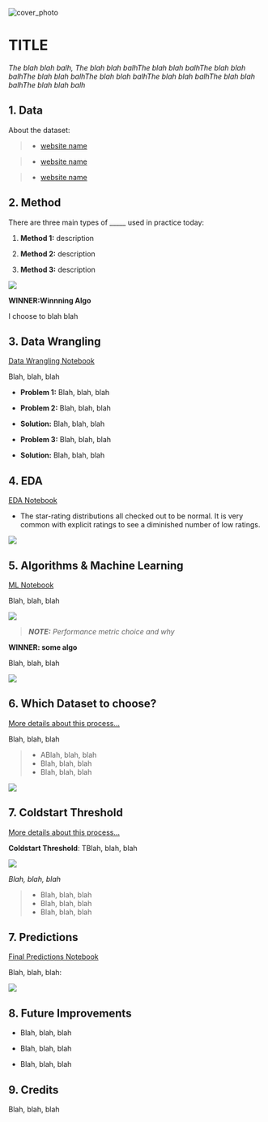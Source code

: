 ![cover_photo](./6_README_files/cover_photo.png)
# TITLE

*The blah blah balh, The blah blah balhThe blah blah balhThe blah blah balhThe blah blah balhThe blah blah balhThe blah blah balhThe blah blah balhThe blah blah balh*

## 1. Data

About the dataset:

> * [website name](https://www.google.com/)

> * [website name](https://www.google.com/)

> * [website name](https://www.google.com/)

## 2. Method

There are three main types of _____ used in practice today:

1. **Method 1:** description

2. **Method 2:** description

3. **Method 3:** description

![](./6_README_files/matrix_example.png)


**WINNER:Winnning Algo** 


I choose to blah blah

## 3. Data Wrangling 

[Data Wrangling  Notebook](https://drive.google.com/)

Blah, blah, blah

* **Problem 1:** Blah, blah, blah

* **Problem 2:** Blah, blah, blah
* **Solution:** Blah, blah, blah 

* **Problem 3:** Blah, blah, blah
* **Solution:** Blah, blah, blah

## 4. EDA

[EDA Notebook](https://colab.research.google.com/)

* The star-rating distributions all checked out to be normal. It is very common with explicit ratings to see a diminished number of low ratings.

![](./6_README_files/star_counts.png)

## 5. Algorithms & Machine Learning

[ML Notebook](https://colab.research.google.com)

Blah, blah, blah

![](./6_README_files/algo.png)

>***NOTE:** Performance metric choice and why*

**WINNER: some algo**

Blah, blah, blah

![](./6_README_files/forumla.png)

## 6. Which Dataset to choose?

[More details about this process...](https://colab.research.google.com)

Blah, blah, blah

>* ABlah, blah, blah
>* Blah, blah, blah
>* Blah, blah, blah

![](./6_README_files/accuracy.png)

## 7. Coldstart Threshold
[More details about this process...](https://colab.research.google.com)

**Coldstart Threshold**: TBlah, blah, blah

![](./6_README_files/20user_thresh.png)

*Blah, blah, blah* 

>* Blah, blah, blah
>* Blah, blah, blah
>* Blah, blah, blah
>
## 7. Predictions

[Final Predictions Notebook](https://colab.research.google.com)

Blah, blah, blah:

![](./6_README_files/predictions.png)

## 8. Future Improvements

* Blah, blah, blah

* Blah, blah, blah

* Blah, blah, blah

## 9. Credits

Blah, blah, blah
